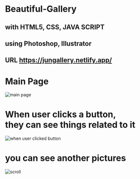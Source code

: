 # Beautiful-Gallery
## with HTML5, CSS, JAVA SCRIPT
## using Photoshop, Illustrator
## URL https://jungallery.netlify.app/

# Main Page
![main page](https://user-images.githubusercontent.com/69499549/89872778-6a4a9f80-dbf4-11ea-92be-217fabbee4a8.PNG)
# When user clicks a button,<br>they can see things related to it
![when user clicked button](https://user-images.githubusercontent.com/69499549/89872780-6b7bcc80-dbf4-11ea-83ba-b122876e3606.PNG)
# you can see another pictures
![scroll](https://user-images.githubusercontent.com/69499549/89872783-6c146300-dbf4-11ea-9fd6-6ef0990f188e.PNG)


